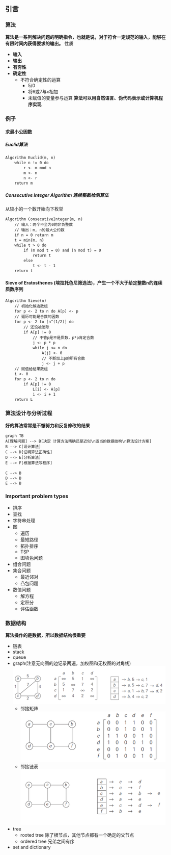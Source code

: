 ## 引言
### 算法
**算法是一系列解决问题的明确指令，也就是说，对于符合一定规范的输入，能够在有限时间内获得要求的输出。**
性质
- **输入**
- **输出**
- __有穷性__
- **确定性**
  - 不符合确定性的运算
    - 5/0
    - 将6或7与x相加
    - 未赋值的变量参与运算
**算法可以用自然语言、伪代码表示或计算机程序实现**
### 例子
#### 求最小公因数
##### Euclid算法
```
Algorithm Euclid(m, n)
    while n != 0 do
        r <- m mod n
        m <- n
        n <- r
    return m
```
##### Consecutive Integer Algorithm 连续整数检测算法
从较小的一个数开始向下枚举
```
Algorithm ConsecutiveInteger(m, n)
    // 输入：两个不全为0的非负整数
    // 输出：m, n的最大公约数
    if n = 0 return m
    t = min{m, n}
    while t > 0 do
        if (m mod t = 0) and (n mod t) = 0
            return t
        else
            t <- t - 1
    return t 
```
#### Sieve of Eratosthenes (埃拉托色尼筛选法)，产生一个不大于给定整数n的连续质数序列
```
Algorithm Sieve(n)
    // 初始化候选数组
    for p <- 2 to n do A[p] <- p
    // 遍历可能是合数的因数
    for p <- 2 to [n^(1/2)] do 
        // 还没被消除
        if A[p] != 0
            // 不管p是不是质数，p*p肯定合数
            j <- p * p
            while j <= n do
                A[j] <- 0
                // 不断加上p的所有合数
                j <- j + p
    // 赋值给结果数组
    i <- 0
    for p <- 2 to n do
        if A[p] != 0
            L[i] <- A[p]
            i <- i + 1
    return L
```
### 算法设计与分析过程
**好的算法常常是不懈努力和反复修改的结果**
```mermaid
graph TB
A[理解问题] --> B[决定 计算方法精确还是近似\n适当的数据结构\n算法设计方案]
B --> C[设计算法]
C --> D[证明算法正确性]
D --> E[分析算法]
E --> F[根据算法写程序]

C --> B
D --> B
E --> B
```
### Important problem types
- 排序
- 查找
- 字符串处理
- 图
  - 遍历
  - 最短路径
  - 拓扑排序
  - TSP
  - 图填色问题
- 组合问题
- 集合问题
  - 最近邻对
  - 凸包问题
- 数值问题
  - 解方程
  - 定积分
  - 评估函数
### 数据结构
**算法操作的是数据，所以数据结构很重要**
- 链表
- stack
- queue
- graph(注意无向图的边记录两遍，加权图和无权图的对角线)
    ![](./ref/introduction_3.png)
  - 邻接矩阵
    ![](./ref/introduction_1.png)
  - 邻接链表
    ![](./ref/introduction_2.png)
- tree
  - rooted tree 除了根节点，其他节点都有一个确定的父节点
  - ordered tree 兄弟之间有序
- set and dictionary
